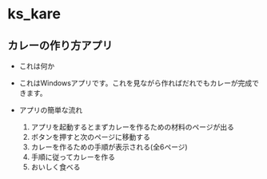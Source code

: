 # ks_kare
## カレーの作り方アプリ
- これは何か
 - これはWindowsアプリです。これを見ながら作ればだれでもカレーが完成できます。
- アプリの簡単な流れ

  1. アプリを起動するとまずカレーを作るための材料のページが出る
  2. ボタンを押すと次のページに移動する
  3. カレーを作るための手順が表示される(全6ページ)
  4. 手順に従ってカレーを作る
  5. おいしく食べる
